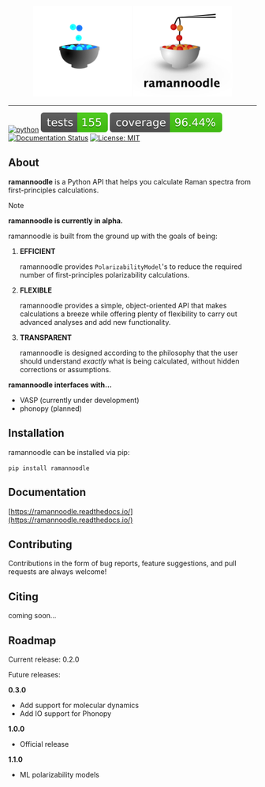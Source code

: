 <div align="center">
  <img width="200" src="docs/source/_static/logo_dark.png#gh-dark-mode-only">
  <img width="200" src="docs/source/_static/logo.png#gh-light-mode-only">
</div>

-------
[![python](https://img.shields.io/badge/Python-3.10|3.11|3.12-3776AB.svg?style=flat&logo=python&logoColor=white)](https://www.python.org) ![Tests](docs/tests-badge.svg) ![Coverage](docs/coverage-badge.svg) [![Documentation Status](https://readthedocs.org/projects/ramannoodle/badge/?version=latest)](https://ramannoodle.readthedocs.io/en/latest/?badge=latest) [![License: MIT](https://img.shields.io/badge/License-MIT-blue.svg)](https://opensource.org/license/mit)

## About

**ramannoodle** is a Python API that helps you calculate Raman spectra from first-principles calculations.

> [!NOTE]
>  **ramannoodle is currently in alpha.**

ramannoodle is built from the ground up with the goals of being:

1. **EFFICIENT**

   ramannoodle provides `PolarizabilityModel`'s to reduce the required number of first-principles polarizability calculations.

2. **FLEXIBLE**

    ramannoodle provides a simple, object-oriented API that makes calculations a breeze while offering plenty of flexibility to carry out advanced analyses and add new functionality.

3. **TRANSPARENT**

    ramannoodle is designed according to the philosophy that the user should understand *exactly* what is being calculated, without hidden corrections or assumptions.

**ramannoodle interfaces with...**

* VASP (currently under development)
* phonopy (planned)

## Installation

ramannoodle can be installed via pip:

`
pip install ramannoodle
`

## Documentation

[https://ramannoodle.readthedocs.io/](https://ramannoodle.readthedocs.io/)

## Contributing

Contributions in the form of bug reports, feature suggestions, and pull requests are always welcome!

## Citing

coming soon...

## Roadmap

Current release: 0.2.0

Future releases:

**0.3.0**
* Add support for molecular dynamics
* Add IO support for Phonopy

**1.0.0**
* Official release

**1.1.0**
* ML polarizability models
